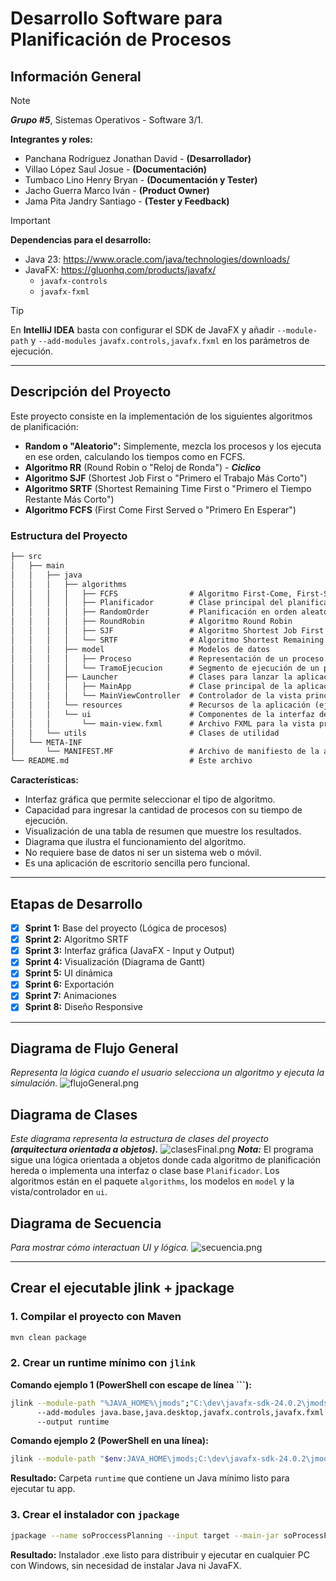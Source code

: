 # Desarrollo Software para Planificación de Procesos

## Información General

>[!note]
> 
> **_Grupo #5_**, Sistemas Operativos - Software 3/1.
> 
>**Integrantes y roles:**
> 
> - Panchana Rodríguez Jonathan David - **(Desarrollador)**
> - Villao López Saul Josue - **(Documentación)**
> - Tumbaco Lino Henry Bryan - **(Documentación y Tester)**
> - Jacho Guerra Marco Iván - **(Product Owner)**
> - Jama Pita Jandry Santiago - **(Tester y Feedback)**

>[!important] 
> 
> **Dependencias para el desarrollo:**
> - Java 23: https://www.oracle.com/java/technologies/downloads/
> - JavaFX: https://gluonhq.com/products/javafx/
>   - `javafx-controls`
>   - `javafx-fxml`

>[!TIP]
> 
> En **IntelliJ IDEA** basta con configurar el SDK de JavaFX y añadir `--module-path` y `--add-modules` `javafx.controls,javafx.fxml` en los parámetros de ejecución.

---

## **Descripción del Proyecto**

Este proyecto consiste en la implementación de los siguientes algoritmos de planificación:

- **Random o "Aleatorio":** Simplemente, mezcla los procesos y los ejecuta en ese orden, calculando los tiempos como en FCFS.
- **Algoritmo RR** (Round Robin o "Reloj de Ronda") - **_Ciclico_**
- **Algoritmo SJF** (Shortest Job First o "Primero el Trabajo Más Corto")
- **Algoritmo SRTF** (Shortest Remaining Time First o "Primero el Tiempo Restante Más Corto")
- **Algoritmo FCFS** (First Come First Served o "Primero En Esperar")

### Estructura del Proyecto

```txt
├── src
│   ├── main
│   │   ├── java
│   │   │   ├── algorithms
│   │   │   │   ├── FCFS                # Algoritmo First-Come, First-Served
│   │   │   │   ├── Planificador        # Clase principal del planificador
│   │   │   │   ├── RandomOrder         # Planificación en orden aleatorio
│   │   │   │   ├── RoundRobin          # Algoritmo Round Robin
│   │   │   │   ├── SJF                 # Algoritmo Shortest Job First
│   │   │   │   └── SRTF                # Algoritmo Shortest Remaining Time First
│   │   │   ├── model                   # Modelos de datos
│   │   │   │   ├── Proceso             # Representación de un proceso
│   │   │   │   └── TramoEjecucion      # Segmento de ejecución de un proceso
│   │   │   ├── Launcher                # Clases para lanzar la aplicación
│   │   │   │   ├── MainApp             # Clase principal de la aplicación
│   │   │   │   └── MainViewController  # Controlador de la vista principal
│   │   │   └── resources               # Recursos de la aplicación (ej. imágenes, archivos de configuración)
│   │   │   └── ui                      # Componentes de la interfaz de usuario
│   │   │       └── main-view.fxml      # Archivo FXML para la vista principal
│   │   └── utils                       # Clases de utilidad
│   └── META-INF
│       └── MANIFEST.MF                 # Archivo de manifiesto de la aplicación
└── README.md                           # Este archivo
```

**Características:**
- Interfaz gráfica que permite seleccionar el tipo de algoritmo.
- Capacidad para ingresar la cantidad de procesos con su tiempo de ejecución.
- Visualización de una tabla de resumen que muestre los resultados.
- Diagrama que ilustra el funcionamiento del algoritmo.
- No requiere base de datos ni ser un sistema web o móvil.
- Es una aplicación de escritorio sencilla pero funcional.

---
## Etapas de Desarrollo
- [X] **Sprint 1:** Base del proyecto (Lógica de procesos)
- [X] **Sprint 2:** Algoritmo SRTF
- [X] **Sprint 3:** Interfaz gráfica (JavaFX - Input y Output)
- [X] **Sprint 4:** Visualización (Diagrama de Gantt)
- [X] **Sprint 5:** UI dinámica
- [X] **Sprint 6:** Exportación
- [X] **Sprint 7:** Animaciones
- [X] **Sprint 8:** Diseño Responsive

---
## Diagrama de Flujo General
_Representa la lógica cuando el usuario selecciona un algoritmo y ejecuta la simulación._
![flujoGeneral.png](img/flujoGeneral.png)

## Diagrama de Clases 
_Este diagrama representa la estructura de clases del proyecto **(arquitectura orientada a objetos).**_
![clasesFinal.png](img/clasesFinal.png)
**_Nota:_** El programa sigue una lógica orientada a objetos donde cada algoritmo de planificación hereda o implementa una interfaz o clase base `Planificador`. Los algoritmos
están en el paquete `algorithms`, los modelos en `model` y la vista/controlador en `ui`.

## Diagrama de Secuencia
_Para mostrar cómo interactuan UI y lógica._
![secuencia.png](img/secuencia.png)

---

## **Crear el ejecutable jlink + jpackage**

### 1. Compilar el proyecto con Maven

```bash
mvn clean package
```

### 2. Crear un runtime mínimo con `jlink`

**Comando ejemplo 1 (PowerShell con escape de línea ```):**
```bash
jlink --module-path "%JAVA_HOME%\jmods";"C:\dev\javafx-sdk-24.0.2\jmods" `
      --add-modules java.base,java.desktop,javafx.controls,javafx.fxml `
      --output runtime
```

**Comando ejemplo 2 (PowerShell en una línea):**
```bash
jlink --module-path "$env:JAVA_HOME\jmods;C:\dev\javafx-sdk-24.0.2\jmods" --add-modules java.base,java.desktop,javafx.controls,javafx.fxml --output runtime

```
**Resultado:** Carpeta `runtime` que contiene un Java mínimo listo para ejecutar tu app.

### 3. Crear el instalador con `jpackage`

```bash
jpackage --name soProccessPlanning --input target --main-jar soProcessPlanning-1.2.0.jar --main-class ui.MainApp --runtime-image runtime --type exe --vendor "Jonathan Panchana" --win-shortcut --win-menu --icon icon.ico
```

**Resultado:** Instalador .exe listo para distribuir y ejecutar en cualquier PC con Windows, sin necesidad de instalar Java ni JavaFX.